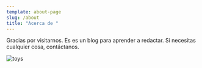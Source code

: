 ```yaml
---
template: about-page
slug: /about
title: "Acerca de "
---
```

Gracias por visitarnos. Es es un blog para aprender a redactar. Si necesitas cualquier cosa, contáctanos. 

![toys](/assets/vanessa-bucceri-gdirwiyama8-unsplash.jpg "Toys")